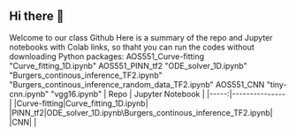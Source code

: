 ## Hi there 👋

Welcome to our class Github
Here is a summary of the repo and Jupyter notebooks with Colab links, so thaht you can run the codes without downloading Python packages:
AOS551_Curve-fitting 
        "Curve_fitting_1D.ipynb"
AOS551_PINN_tf2
        "ODE_solver_1D.ipynb"
        "Burgers_continous_inference_TF2.ipynb"
        "Burgers_continous_inference_random_data_TF2.ipynb"
AOS551_CNN
        "tiny-cnn.ipynb"
        "vgg16.ipynb"
| Repo | Jupyter Notebook |
|-----:|---------------|
|Curve-fitting|Curve_fitting_1D.ipynb|
|PINN_tf2|ODE_solver_1D.ipynb\\Burgers_continous_inference_TF2.ipynb|
|CNN|               |


